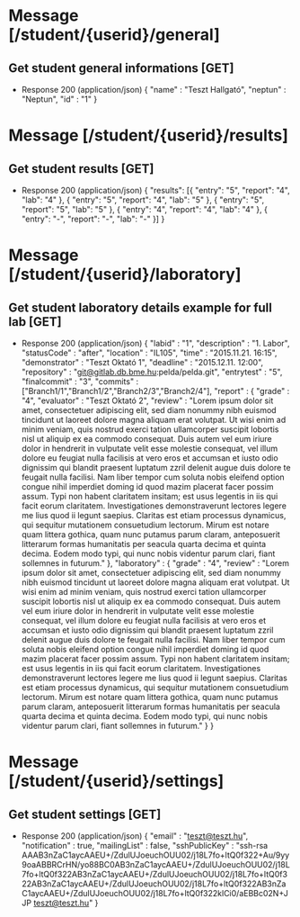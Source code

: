 # Message [/student/{userid}/general]
## Get student general informations [GET]
+ Response 200 (application/json)
   {
      "name" : "Teszt Hallgató",
      "neptun" : "Neptun",
      "id" : "1"
   }


# Message [/student/{userid}/results]
## Get student results [GET]
+ Response 200 (application/json)
   {
        "results": [{
            "entry": "5",
            "report": "4",
            "lab": "4"
        }, {
            "entry": "5",
            "report": "4",
            "lab": "5"
        }, {
            "entry": "5",
            "report": "5",
            "lab": "5"
        }, {
            "entry": "4",
            "report": "4",
            "lab": "4"
        }, {
            "entry": "-",
            "report": "-",
            "lab": "-"
        }]
   }

# Message [/student/{userid}/laboratory]
## Get student laboratory details example for full lab  [GET]
+ Response 200 (application/json)
   {
      "labid" : "1",
      "description" : "1. Labor",
      "statusCode" : "after",
      "location" : "IL105",
      "time" : "2015.11.21. 16:15",
      "demonstrator" : "Teszt Oktató 1",
      "deadline" : "2015.12.11. 12:00",
      "repository" : "git@gitlab.db.bme.hu:pelda/pelda.git",
      "entrytest" : "5",
      "finalcommit" : "3",
      "commits" : ["Branch1/1","Branch1/2","Branch2/3","Branch2/4"],
      "report" : {
        "grade" : "4",
        "evaluator" : "Teszt Oktató 2",
        "review" : "Lorem ipsum dolor sit amet, consectetuer adipiscing elit, sed diam nonummy nibh euismod tincidunt ut laoreet dolore magna aliquam erat volutpat. Ut wisi enim ad minim veniam, quis nostrud exerci tation ullamcorper suscipit lobortis nisl ut aliquip ex ea commodo consequat. Duis autem vel eum iriure dolor in hendrerit in vulputate velit esse molestie consequat, vel illum dolore eu feugiat nulla facilisis at vero eros et accumsan et iusto odio dignissim qui blandit praesent luptatum zzril delenit augue duis dolore te feugait nulla facilisi. Nam liber tempor cum soluta nobis eleifend option congue nihil imperdiet doming id quod mazim placerat facer possim assum. Typi non habent claritatem insitam; est usus legentis in iis qui facit eorum claritatem. Investigationes demonstraverunt lectores legere me lius quod ii legunt saepius. Claritas est etiam processus dynamicus, qui sequitur mutationem consuetudium lectorum. Mirum est notare quam littera gothica, quam nunc putamus parum claram, anteposuerit litterarum formas humanitatis per seacula quarta decima et quinta decima. Eodem modo typi, qui nunc nobis videntur parum clari, fiant sollemnes in futurum."
      },
      "laboratory" : {
        "grade" : "4",
        "review" : "Lorem ipsum dolor sit amet, consectetuer adipiscing elit, sed diam nonummy nibh euismod tincidunt ut laoreet dolore magna aliquam erat volutpat. Ut wisi enim ad minim veniam, quis nostrud exerci tation ullamcorper suscipit lobortis nisl ut aliquip ex ea commodo consequat. Duis autem vel eum iriure dolor in hendrerit in vulputate velit esse molestie consequat, vel illum dolore eu feugiat nulla facilisis at vero eros et accumsan et iusto odio dignissim qui blandit praesent luptatum zzril delenit augue duis dolore te feugait nulla facilisi. Nam liber tempor cum soluta nobis eleifend option congue nihil imperdiet doming id quod mazim placerat facer possim assum. Typi non habent claritatem insitam; est usus legentis in iis qui facit eorum claritatem. Investigationes demonstraverunt lectores legere me lius quod ii legunt saepius. Claritas est etiam processus dynamicus, qui sequitur mutationem consuetudium lectorum. Mirum est notare quam littera gothica, quam nunc putamus parum claram, anteposuerit litterarum formas humanitatis per seacula quarta decima et quinta decima. Eodem modo typi, qui nunc nobis videntur parum clari, fiant sollemnes in futurum."
      }
   }
    
# Message [/student/{userid}/settings]
## Get student settings [GET]
+ Response 200 (application/json)
   {
      "email" : "teszt@teszt.hu",
      "notification" : true,
      "mailingList" : false,
      "sshPublicKey" : "ssh-rsa AAAB3nZaC1aycAAEU+/ZdulUJoeuchOUU02/j18L7fo+ltQ0f322+Au/9yy9oaABBRCrHN/yo88BC0AB3nZaC1aycAAEU+/ZdulUJoeuchOUU02/j18L7fo+ltQ0f322AB3nZaC1aycAAEU+/ZdulUJoeuchOUU02/j18L7fo+ltQ0f322AB3nZaC1aycAAEU+/ZdulUJoeuchOUU02/j18L7fo+ltQ0f322AB3nZaC1aycAAEU+/ZdulUJoeuchOUU02/j18L7fo+ltQ0f322klCi0/aEBBc02N+JJP teszt@teszt.hu"
    }
